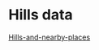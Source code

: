 # Hills data
[Hills-and-nearby-places](https://docs.google.com/spreadsheets/d/1lESBRJqG2T36eCTLv-kymEMPQ1zaBZurB5hRiioxmMk/edit?usp=sharing "Hills-nearby-places") 
